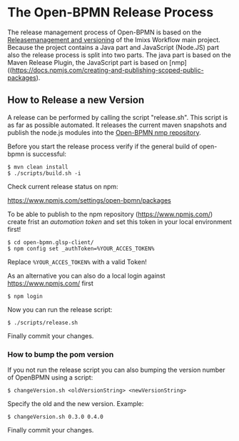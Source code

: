 # The Open-BPMN Release Process

The release management process of Open-BPMN is based on the [Releasemanagement and versioning](https://github.com/imixs/imixs-workflow/wiki/Releasemanagement-and-versioning) of the Imixs Workflow main project. Because the project contains a Java part and JavaScript (Node.JS) part also the release process is split into two parts. The java part is based on the Maven Release Plugin, the JavaScript part is based on [nmp]((https://docs.npmjs.com/creating-and-publishing-scoped-public-packages).

## How to Release a new Version

A release can be performed by calling the script "release.sh". This script is as far as possible automated. It releases the current maven snapshots and publish the node.js modules into the [Open-BPMN nmp repository](https://www.npmjs.com/settings/open-bpmn/packages).

Before you start the release process verify if the general build of open-bpmn is successful:

    $ mvn clean install
    $ ./scripts/build.sh -i

Check current release status on npm:

https://www.npmjs.com/settings/open-bpmn/packages

To be able to publish to the npm repository (https://www.npmjs.com/) create frist an _automation token_ and set this token in your local environment first!

    $ cd open-bpmn.glsp-client/
    $ npm config set _authToken=%YOUR_ACCES_TOKEN%

Replace `%YOUR_ACCES_TOKEN%` with a valid Token!

As an alternative you can also do a local login against https://www.npmjs.com/ first

    $ npm login

Now you can run the release script:

    $ ./scripts/release.sh

Finally commit your changes.

### How to bump the pom version

If you not run the release script you can also bumping the version number of OpenBPMN using a script:

    $ changeVersion.sh <oldVersionString> <newVersionString>

Specify the old and the new version. Example:

    $ changeVersion.sh 0.3.0 0.4.0

Finally commit your changes.
